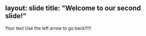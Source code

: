 layout: slide
title: "Welcome to our second slide!"
---
Your text
Use the left arrow to go back!!!!!
